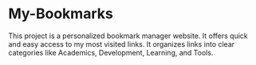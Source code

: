 # My-Bookmarks
This project is a personalized bookmark manager website. It offers quick and easy access to my most visited links. It organizes links into clear categories like Academics, Development, Learning, and Tools. 
